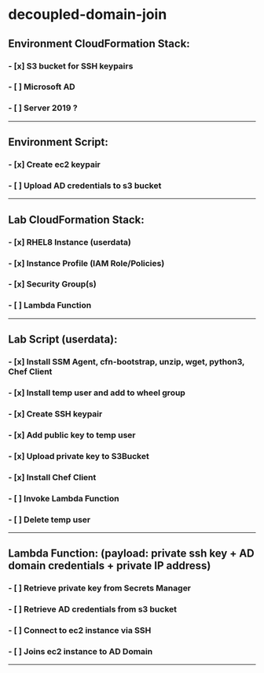 # decoupled-domain-join

## Environment CloudFormation Stack:
### - [x] S3 bucket for SSH keypairs 
### - [ ] Microsoft AD
### - [ ] Server 2019 ?
------
## Environment Script:
### - [x] Create ec2 keypair
### - [ ] Upload AD credentials to s3 bucket
------
## Lab CloudFormation Stack:
### - [x] RHEL8 Instance (userdata)
### - [x] Instance Profile (IAM Role/Policies)
### - [x] Security Group(s)
### - [ ] Lambda Function
------
## Lab Script (userdata):
### - [x] Install SSM Agent, cfn-bootstrap, unzip, wget, python3, Chef Client
### - [x] Install temp user and add to wheel group
### - [x] Create SSH keypair
### - [x] Add public key to temp user
### - [x] Upload private key to S3Bucket
### - [x] Install Chef Client
### - [ ] Invoke Lambda Function
### - [ ] Delete temp user
------
## Lambda Function: (payload: private ssh key + AD domain credentials + private IP address)
### - [ ] Retrieve private key from Secrets Manager
### - [ ] Retrieve AD credentials from s3 bucket
### - [ ] Connect to ec2 instance via SSH
### - [ ] Joins ec2 instance to AD Domain
------
